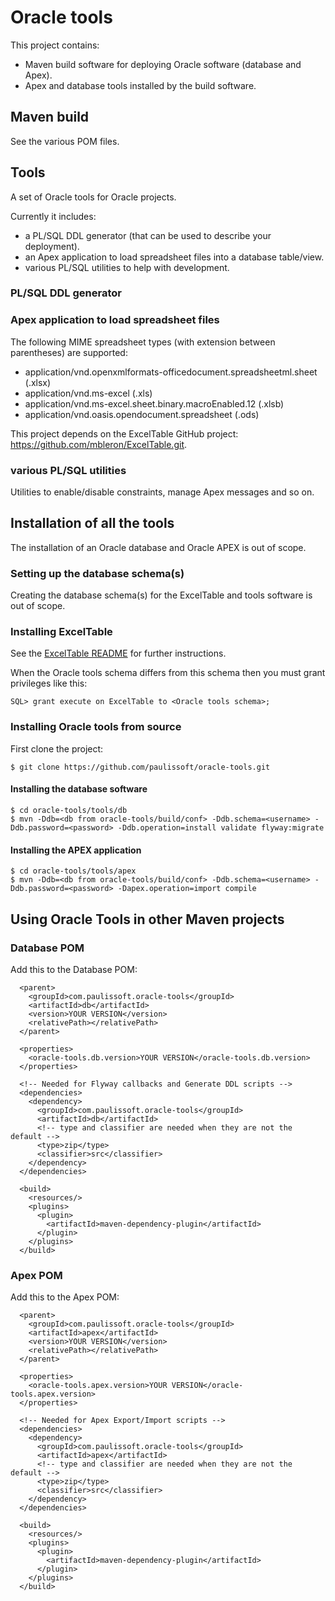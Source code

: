 # Oracle tools

This project contains:
- Maven build software for deploying Oracle software (database and Apex).
- Apex and database tools installed by the build software.

## Maven build

See the various POM files.

## Tools

A set of Oracle tools for Oracle projects.

Currently it includes:
- a PL/SQL DDL generator (that can be used to describe your deployment).
- an Apex application to load spreadsheet files into a database table/view.
- various PL/SQL utilities to help with development.

### PL/SQL DDL generator

### Apex application to load spreadsheet files

The following MIME spreadsheet types (with extension between parentheses) are supported:
- application/vnd.openxmlformats-officedocument.spreadsheetml.sheet (.xlsx)
- application/vnd.ms-excel (.xls)
- application/vnd.ms-excel.sheet.binary.macroEnabled.12 (.xlsb)
- application/vnd.oasis.opendocument.spreadsheet (.ods)

This project depends on the ExcelTable GitHub project:
https://github.com/mbleron/ExcelTable.git.

### various PL/SQL utilities

Utilities to enable/disable constraints, manage Apex messages and so on.

## Installation of all the tools

The installation of an Oracle database and Oracle APEX is out of scope.

### Setting up the database schema(s)

Creating the database schema(s) for the ExcelTable and tools software is out of scope.

### Installing ExcelTable

See the [ExcelTable README](https://github.com/mbleron/ExcelTable) for further instructions.

When the Oracle tools schema differs from this schema then you must grant privileges like this:

```
SQL> grant execute on ExcelTable to <Oracle tools schema>;
```


### Installing Oracle tools from source

First clone the project:

```
$ git clone https://github.com/paulissoft/oracle-tools.git
```

#### Installing the database software

```
$ cd oracle-tools/tools/db
$ mvn -Ddb=<db from oracle-tools/build/conf> -Ddb.schema=<username> -Ddb.password=<password> -Ddb.operation=install validate flyway:migrate
```

#### Installing the APEX application

```
$ cd oracle-tools/tools/apex
$ mvn -Ddb=<db from oracle-tools/build/conf> -Ddb.schema=<username> -Ddb.password=<password> -Dapex.operation=import compile
```

## Using Oracle Tools in other Maven projects

### Database POM

Add this to the Database POM:

```
  <parent>
    <groupId>com.paulissoft.oracle-tools</groupId>
    <artifactId>db</artifactId>
    <version>YOUR VERSION</version>
    <relativePath></relativePath>
  </parent>

  <properties>
    <oracle-tools.db.version>YOUR VERSION</oracle-tools.db.version>
  </properties>
  
  <!-- Needed for Flyway callbacks and Generate DDL scripts -->
  <dependencies>
    <dependency>
      <groupId>com.paulissoft.oracle-tools</groupId>
      <artifactId>db</artifactId>
      <!-- type and classifier are needed when they are not the default -->
      <type>zip</type>
      <classifier>src</classifier>
    </dependency>
  </dependencies>

  <build>
    <resources/>
    <plugins>
      <plugin>
        <artifactId>maven-dependency-plugin</artifactId>
      </plugin>
    </plugins>
  </build>
```
### Apex POM

Add this to the Apex POM:

```
  <parent>
    <groupId>com.paulissoft.oracle-tools</groupId>
    <artifactId>apex</artifactId>
    <version>YOUR VERSION</version>
    <relativePath></relativePath>
  </parent>

  <properties>
    <oracle-tools.apex.version>YOUR VERSION</oracle-tools.apex.version>
  </properties>
  
  <!-- Needed for Apex Export/Import scripts -->
  <dependencies>
    <dependency>
      <groupId>com.paulissoft.oracle-tools</groupId>
      <artifactId>apex</artifactId>
      <!-- type and classifier are needed when they are not the default -->
      <type>zip</type>
      <classifier>src</classifier>
    </dependency>
  </dependencies>

  <build>
    <resources/>
    <plugins>
      <plugin>
        <artifactId>maven-dependency-plugin</artifactId>
      </plugin>
    </plugins>
  </build>
```

